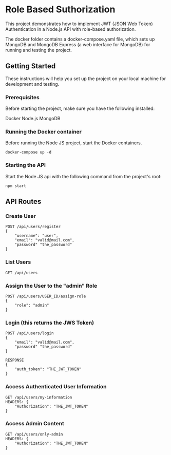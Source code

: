 # Role Based Suthorization

This project demonstrates how to implement JWT (JSON Web Token) Authentication in a Node.js API with role-based authorization.

The docker folder contains a docker-compose.yaml file, which sets up MongoDB and MongoDB Express (a web interface for MongoDB) for running and testing the project.


## Getting Started

These instructions will help you set up the project on your local machine for development and testing.

### Prerequisites

Before starting the project, make sure you have the following installed:

Docker
Node.js
MongoDB


### Running the Docker container

Before running the Node JS project, start the Docker containers.

```
docker-compose up -d
```

### Starting the API

Start the Node JS api with the following command from the project's root:

```
npm start
```

## API Routes

### Create User

```
POST /api/users/register
{
    "username": "user",
    "email": "valid@mail.com",
    "password" "the_password"
}
```

### List Users

```
GET /api/users
```

### Assign the User to the "admin" Role

```
POST /api/users/USER_ID/assign-role
{
    "role": "admin"
}
```

### Login (this returns the JWS Token)

```
POST /api/users/login
{
    "email": "valid@mail.com",
    "password" "the_password"
}

RESPONSE
{
    "auth_token": "THE_JWT_TOKEN"
}
```

### Access Authenticated User Information

```
GET /api/users/my-information
HEADERS: {
    "Authorization": "THE_JWT_TOKEN"
}
```


### Access Admin Content

```
GET /api/users/only-admin
HEADERS: {
    "Authorization": "THE_JWT_TOKEN"
}
```

